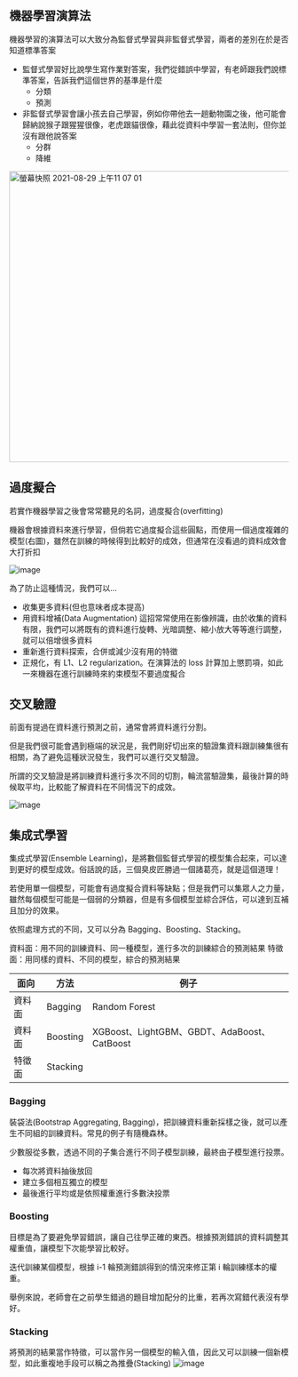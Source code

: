 ## 機器學習演算法

機器學習的演算法可以大致分為監督式學習與非監督式學習，兩者的差別在於是否知道標準答案

- 監督式學習好比說學生寫作業對答案，我們從錯誤中學習，有老師跟我們說標準答案，告訴我們這個世界的基準是什麼
  - 分類
  - 預測
- 非監督式學習會讓小孩去自己學習，例如你帶他去一趟動物園之後，他可能會歸納說猴子跟猩猩很像，老虎跟貓很像，藉此從資料中學習一套法則，但你並沒有跟他說答案
  - 分群
  - 降維
<img width="524" alt="螢幕快照 2021-08-29 上午11 07 01" src="https://user-images.githubusercontent.com/40282726/131237087-733c4146-2d5d-435d-93fa-e77412d427f2.png">

## 過度擬合
若實作機器學習之後會常常聽見的名詞，過度擬合(overfitting)

機器會根據資料來進行學習，但倘若它過度擬合這些圓點，而使用一個過度複雜的模型(右圖)，雖然在訓練的時候得到比較好的成效，但通常在沒看過的資料成效會大打折扣

![image](https://user-images.githubusercontent.com/40282726/131237697-dc98f81d-ada3-4d4c-b953-a33a1fc33c46.png)

為了防止這種情況，我們可以...
- 收集更多資料(但也意味者成本提高)
- 用資料增補(Data Augmentation)
  這招常常使用在影像辨識，由於收集的資料有限，我們可以將既有的資料進行旋轉、光暗調整、縮小放大等等進行調整，就可以倍增很多資料
- 重新進行資料探索，合併或減少沒有用的特徵
- 正規化，有 L1、L2 regularization。在演算法的 loss 計算加上懲罰項，如此一來機器在進行訓練時來約束模型不要過度擬合

## 交叉驗證
前面有提過在資料進行預測之前，通常會將資料進行分割。

但是我們很可能會遇到極端的狀況是，我們剛好切出來的驗證集資料跟訓練集很有相關，為了避免這種狀況發生，我們可以進行交叉驗證。

所謂的交叉驗證是將訓練資料進行多次不同的切割，輪流當驗證集，最後計算的時候取平均，比較能了解資料在不同情況下的成效。

![image](https://user-images.githubusercontent.com/40282726/131237686-e4552637-a4dd-4567-bafc-8a26b6211f08.png)

## 集成式學習
集成式學習(Ensemble Learning)，是將數個監督式學習的模型集合起來，可以達到更好的模型成效。俗話說的話，三個臭皮匠勝過一個諸葛亮，就是這個道理！

若使用單一個模型，可能會有過度擬合資料等缺點；但是我們可以集眾人之力量，雖然每個模型可能是一個弱的分類器，但是有多個模型並綜合評估，可以達到互補且加分的效果。

依照處理方式的不同，又可以分為 Bagging、Boosting、Stacking。

資料面：用不同的訓練資料、同一種模型，進行多次的訓練綜合的預測結果
特徵面：用同樣的資料、不同的模型，綜合的預測結果

| 面向  | 方法 | 例子 |
| -------- | -------- | -------- |
| 資料面  | Bagging     | Random Forest     |
| 資料面  | Boosting     | XGBoost、LightGBM、GBDT、AdaBoost、CatBoost    |
| 特徵面  | Stacking     |     |


### Bagging
裝袋法(Bootstrap Aggregating, Bagging)，把訓練資料重新採樣之後，就可以產生不同組的訓練資料。常見的例子有隨機森林。

少數服從多數，透過不同的子集合進行不同子模型訓練，最終由子模型進行投票。

- 每次將資料抽後放回
- 建立多個相互獨立的模型
- 最後進行平均或是依照權重進行多數決投票

### Boosting
目標是為了要避免學習錯誤，讓自己往學正確的東西。根據預測錯誤的資料調整其權重值，讓模型下次能學習比較好。

迭代訓練某個模型，根據 i-1 輪預測錯誤得到的情況來修正第 i 輪訓練樣本的權重。

舉例來說，老師會在之前學生錯過的題目增加配分的比重，若再次寫錯代表沒有學好。

### Stacking

將預測的結果當作特徵，可以當作另一個模型的輸入值，因此又可以訓練一個新模型，如此重複地手段可以稱之為推疊(Stacking)
![image](https://user-images.githubusercontent.com/40282726/132977708-4fde26f0-f902-4a81-bc37-16bbf0245404.png)

